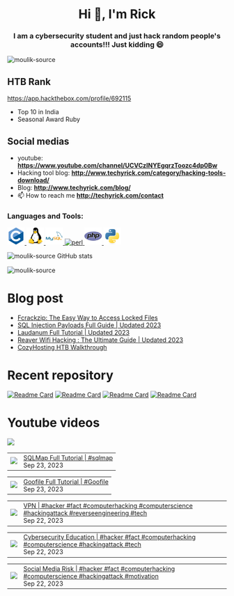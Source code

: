 <h1 align="center">Hi 👋, I'm Rick</h1>
<h3 align="center">I am a cybersecurity student and just hack random people's accounts!!! Just kidding 😄</h3>

<p align="left"> <img src="https://komarev.com/ghpvc/?username=moulik-source&label=Profile%20views&color=0e75b6&style=flat" alt="moulik-source" /> </p> 

## HTB Rank

https://app.hackthebox.com/profile/692115
- Top 10 in India
- Seasonal Award Ruby

## Social medias
- youtube: **https://www.youtube.com/channel/UCVCzINYEgqrzToozc4dp0Bw**
- Hacking tool blog: **http://www.techyrick.com/category/hacking-tools-download/**
- Blog: **http://www.techyrick.com/blog/**
- 📫 How to reach me **http://techyrick.com/contact**


<h3 align="left">Languages and Tools:</h3>
<p align="left"> <a href="https://www.cprogramming.com/" target="_blank"> <img src="https://raw.githubusercontent.com/devicons/devicon/master/icons/c/c-original.svg" alt="c" width="40" height="40"/> </a> <a href="https://www.linux.org/" target="_blank"> <img src="https://raw.githubusercontent.com/devicons/devicon/master/icons/linux/linux-original.svg" alt="linux" width="40" height="40"/> </a> <a href="https://www.mysql.com/" target="_blank"> <img src="https://raw.githubusercontent.com/devicons/devicon/master/icons/mysql/mysql-original-wordmark.svg" alt="mysql" width="40" height="40"/> </a> <a href="https://www.perl.org/" target="_blank"> <img src="https://api.iconify.design/logos-perl.svg" alt="perl" width="40" height="40"/> </a> <a href="https://www.php.net" target="_blank"> <img src="https://raw.githubusercontent.com/devicons/devicon/master/icons/php/php-original.svg" alt="php" width="40" height="40"/> </a> <a href="https://www.python.org" target="_blank"> <img src="https://raw.githubusercontent.com/devicons/devicon/master/icons/python/python-original.svg" alt="python" width="40" height="40"/> </a> </p>



![moulik-source GitHub stats](https://github-readme-stats.vercel.app/api?username=moulik-source&show_icons=true&theme=vision-friendly-dark)

<p><img align="center" src="https://github-readme-streak-stats.herokuapp.com/?user=moulik-source&theme=vision-friendly-dark" alt="moulik-source" /></p>

# Blog post
<!-- BLOG-POST-LIST:START -->
- [Fcrackzip: The Easy Way to Access Locked Files](https://techyrick.com/fcrackzip-full-tutorial/)
- [SQL Injection Payloads Full Guide | Updated 2023](https://techyrick.com/sql-injection-payload-tutorial/)
- [Laudanum Full Tutorial | Updated 2023](https://techyrick.com/laudanum-full-tutorial/)
- [Reaver Wifi Hacking : The Ultimate Guide | Updated 2023](https://techyrick.com/reaver-full-tutorial/)
- [CozyHosting HTB Walkthrough](https://techyrick.com/cozyhosting-htb-walkthrough/)
<!-- BLOG-POST-LIST:END -->

# Recent repository 

[![Readme Card](https://github-readme-stats.vercel.app/api/pin/?username=moulik-source&repo=ddos&theme=outrun)](https://github.com/moulik-source/ddos) 
[![Readme Card](https://github-readme-stats.vercel.app/api/pin/?username=moulik-source&repo=port-scan&theme=outrun)](https://github.com/moulik-source/port-scan)
[![Readme Card](https://github-readme-stats.vercel.app/api/pin/?username=moulik-source&repo=moulik-source&theme=outrun)](https://github.com/moulik-source/moulik-source)
[![Readme Card](https://github-readme-stats.vercel.app/api/pin/?username=moulik-source&repo=hashmo&theme=outrun)](https://github.com/moulik-source/hashmo)

# Youtube videos

[<img src="https://img.shields.io/badge/-Subscribe-red?style=for-the-badge&logo=youtube&logoColor=white"/>](https://www.youtube.com/channel/UCVHmOOAGNcLK5k0i7G1gTrQ)

<!-- YOUTUBE:START --><table><tr><td><a href="https://www.youtube.com/watch?v=Rqn5EuhLZHk"><img width="140px" src="https://i.ytimg.com/vi/Rqn5EuhLZHk/mqdefault.jpg"></a></td>
<td><a href="https://www.youtube.com/watch?v=Rqn5EuhLZHk">SQLMap Full Tutorial | #sqlmap</a><br/>Sep 23, 2023</td></tr></table>
<table><tr><td><a href="https://www.youtube.com/watch?v=HyXHq_HUFOY"><img width="140px" src="https://i.ytimg.com/vi/HyXHq_HUFOY/mqdefault.jpg"></a></td>
<td><a href="https://www.youtube.com/watch?v=HyXHq_HUFOY">Goofile Full Tutorial | #Goofile</a><br/>Sep 23, 2023</td></tr></table>
<table><tr><td><a href="https://www.youtube.com/watch?v=g5wDqWiqSVk"><img width="140px" src="https://i.ytimg.com/vi/g5wDqWiqSVk/mqdefault.jpg"></a></td>
<td><a href="https://www.youtube.com/watch?v=g5wDqWiqSVk">VPN |  #hacker #fact #computerhacking #computerscience #hackingattack #reverseengineering #tech</a><br/>Sep 22, 2023</td></tr></table>
<table><tr><td><a href="https://www.youtube.com/watch?v=IVnb2kIdTkk"><img width="140px" src="https://i.ytimg.com/vi/IVnb2kIdTkk/mqdefault.jpg"></a></td>
<td><a href="https://www.youtube.com/watch?v=IVnb2kIdTkk">Cybersecurity Education |  #hacker #fact #computerhacking #computerscience #hackingattack #tech</a><br/>Sep 22, 2023</td></tr></table>
<table><tr><td><a href="https://www.youtube.com/watch?v=ajxfOtPiiiM"><img width="140px" src="https://i.ytimg.com/vi/ajxfOtPiiiM/mqdefault.jpg"></a></td>
<td><a href="https://www.youtube.com/watch?v=ajxfOtPiiiM">Social Media Risk |  #hacker #fact #computerhacking #computerscience #hackingattack #motivation</a><br/>Sep 22, 2023</td></tr></table>
<!-- YOUTUBE:END -->

